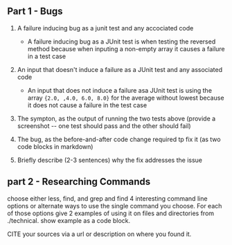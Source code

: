 ## Part 1 - Bugs
1. A failure inducing bug as a junit test and any accociated code
   - A failure inducing bug as a JUnit test is when testing the reversed method because when inputing a non-empty array it causes a failure in a test case

3. An input that doesn't induce a failure as a JUnit test and any associated code
   - An input that does not induce a failure asa JUnit test is using the array `{2.0, ,4.0, 6.0, 8.0}` for the average without lowest because it does not cause a failure in the test case 

5. The sympton, as the output of running the two tests above (provide a screenshot -- one test should pass and the other should fail)
   

7. The bug, as the before-and-after code change required tp fix it (as two code blocks in markdown)

8. Briefly describe (2-3 sentences) why the fix addresses the issue


## part 2 - Researching Commands

choose either less, find, and grep and find 4 interesting command line options or alternate ways to use the single command you choose. For each of those options give 2 examples of using it on files and directories from ./technical. show example as a code block. 

CITE your sources via a url or description on where you found it.


